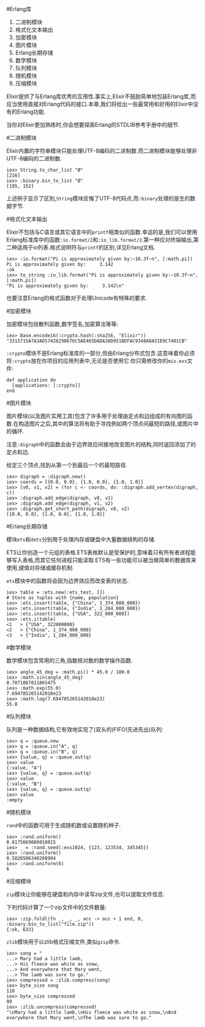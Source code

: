 #Erlang库

  1. 二进制模块
  2. 格式化文本输出
  3. 加密模块
  4. 图片模块
  5. Erlang长期存储
  6. 数学模块
  7. 队列模块
  8. 随机模块
  9. 压缩模块

Elixir提供了与Erlang库优秀的互用性.事实上,Elixir不鼓励简单地包装Erlang库,而应当使用直接对Erlang代码的接口.本章,我们将给出一些最常用和好用的Elixir中没有的Erlang功能.

当你对Elixir更加熟练时,你会想要探索Erlang的STDLIB参考手册中的细节.

#二进制模块

Elixir内置的字符串模块只能处理UTF-8编码的二进制数.而二进制模块能够处理非UTF-8编码的二进制数.

```
iex> String.to_char_list "Ø"
[216]
iex> :binary.bin_to_list "Ø"
[195, 152]
```

上述例子显示了区别,`String`模块反悔了UTF-8代码点,而`:binary`处理的是生的数据字节.

#格式化文本输出

Elixir不包括与C语言或其它语言中的`printf`相类似的函数.幸运的是,我们可以使用Erlang标准库中的函数`:io.format/2`和`:io_lib.format/2`.第一种应对终端输出,第二种适用于io列表.格式说明符与`printf`的区别,详见Erlang文档.

```
iex> :io.format("Pi is approximately given by:~10.3f~n", [:math.pi])
Pi is approximately given by:     3.142
:ok
iex> to_string :io_lib.format("Pi is approximately given by:~10.3f~n", [:math.pi])
"Pi is approximately given by:     3.142\n"
```

也要注意Erlang的格式函数对于处理Unicode有特殊的要求.

#加密模块

加密模块包括散列函数,数字签名,加密算法等等:

```
iex> Base.encode16(:crypto.hash(:sha256, "Elixir"))
"3315715A7A3AD57428298676C5AE465DADA38D951BDFAC9348A8A31E9C7401CB"
```

`:crypto`模块不是Erlang标准库的一部分,但由Erlang分布式包含.这意味着你必须将`:crypto`放在你项目的应用列表中,无论是否使用它.你只需修改你的`mix.exs`文件:

```
def application do
  [applications: [:crypto]]
end
```

#图片模块

图片模块(以及图片实用工具)包含了许多用于处理由定点和边组成的有向图的函数.在构造图片之后,其中的算法将有助于寻找例如两个顶点间最短的路径,或图片中的循环.

注意`:digraph`中的函数会由于边界效应间接地改变图片的结构,同时返回添加了的定点和边.

给定三个顶点,找到从第一个到最后一个的最短路径.

```
iex> digraph = :digraph.new()
iex> coords = [{0.0, 0.0}, {1.0, 0.0}, {1.0, 1.0}]
iex> [v0, v1, v2] = (for c <- coords, do: :digraph.add_vertex(digraph, c))
iex> :digraph.add_edge(digraph, v0, v1)
iex> :digraph.add_edge(digraph, v1, v2)
iex> :digraph.get_short_path(digraph, v0, v2)
[{0.0, 0.0}, {1.0, 0.0}, {1.0, 1.0}]
```

#Erlang长期存储

模块`ets`和`dets`分别用于处理内存或硬盘中大量数据结构的存储.

ETS让你创造一个元组的表格.ETS表格默认是受保护的,意味着只有所有者进程能够写入表格,而其它任何进程只能读取.ETS有一些功能可以被当做简单的数据库来使用,键值对存储或缓存机制.

`ets`模块中的函数将会因为边界效应而改变表的状态.

```
iex> table = :ets.new(:ets_test, [])
# Store as tuples with {name, population}
iex> :ets.insert(table, {"China", 1_374_000_000})
iex> :ets.insert(table, {"India", 1_284_000_000})
iex> :ets.insert(table, {"USA", 322_000_000})
iex> :ets.i(table)
<1   > {"USA", 322000000}
<2   > {"China", 1_374_000_000}
<3   > {"India", 1_284_000_000}
```

#数学模块

数学模块包含常用的三角,指数核对数的数学操作函数.

```
iex> angle_45_deg = :math.pi() * 45.0 / 180.0
iex> :math.sin(angle_45_deg)
0.7071067811865475
iex> :math.exp(55.0)
7.694785265142018e23
iex> :math.log(7.694785265142018e23)
55.0
```

#队列模块

队列是一种数据结构,它有效地实现了(双头的)FIFO(先进先出)队列:

```
iex> q = :queue.new
iex> q = :queue.in("A", q)
iex> q = :queue.in("B", q)
iex> {value, q} = :queue.out(q)
iex> value
{:value, "A"}
iex> {value, q} = :queue.out(q)
iex> value
{:value, "B"}
iex> {value, q} = :queue.out(q)
iex> value
:empty
```

#随机模块

`rand`中的函数可用于生成随机数或设置随机种子.

```
iex> :rand.uniform()
0.8175669086010815
iex> _ = :rand.seed(:exs1024, {123, 123534, 345345})
iex> :rand.uniform()
0.5820506340260994
iex> :rand.uniform(6)
6
```

#压缩模块

`zip`模块让你能够在硬盘和内存中读写zip文件,也可以提取文件信息.

下列代码计算了一个zip文件中的文件数量:

```
iex> :zip.foldl(fn _, _, _, acc -> acc + 1 end, 0, :binary.bin_to_list("file.zip"))
{:ok, 633}
```

`zlib`模块用于以zlib格式压缩文件,类似`gzip`命令.

```
iex> song = "
...> Mary had a little lamb,
...> His fleece was white as snow,
...> And everywhere that Mary went,
...> The lamb was sure to go."
iex> compressed = :zlib.compress(song)
iex> byte_size song
110
iex> byte_size compressed
99
iex> :zlib.uncompress(compressed)
"\nMary had a little lamb,\nHis fleece was white as snow,\nAnd everywhere that Mary went,\nThe lamb was sure to go."
```
